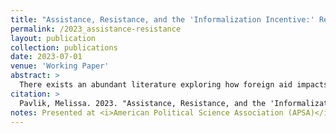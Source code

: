 ```yaml
---
title: "Assistance, Resistance, and the 'Informalization Incentive:' Rethinking the Aid-Conflict Nexus in Sub-Saharan Africa"
permalink: /2023_assistance-resistance
layout: publication
collection: publications
date: 2023-07-01
venue: 'Working Paper'
abstract: >
  There exists an abundant literature exploring how foreign aid impacts conflict across recipient countries, especially aid-dependent states across the African continent. However, existing literature fails to 1) appropriately theorize this relationship within a coherent model of conflict; and 2) account for the vast variety of types of conflict and conflict actors on which aid can have differential impacts. I begin to address this gap by constructing a novel, shift-share instrument approach based on the plausible exogeneity of 'shifts in the shares' of aid sectors in a given country year. This allows me to interrogate the relationship between foreign aid from the U.S. and different types of political violence on the continent of Africa. I find that U.S. aid impacts only certain types of political violence, namely activity by political militias. I argue that these results are consistent with a particular theory of conflict in which U.S. aid creates an 'informalization incentive' in the recipient country, where states seek to maintain aid flows from the U.S. by outsourcing some repressive violence to political militias and unofficial armed actors. I substantiate this finding with additional tests, including comparing this effect to the effect of aid from China and by comparing my results to previous findings. They ultimately demonstrate that understanding the aid-conflict nexus requires disaggregation of the dependent variable. 
citation: >
  Pavlik, Melissa. 2023. "Assistance, Resistance, and the 'Informalization Incentive:' Rethinking the Aid-Conflict Nexus in Sub-Saharan Africa." <i>Working Paper</i>.
notes: Presented at <i>American Political Science Association (APSA)</i>, 2021; and <i>Midwestern Political Science Association (MPSA)</i>, 2022. 
---
```

